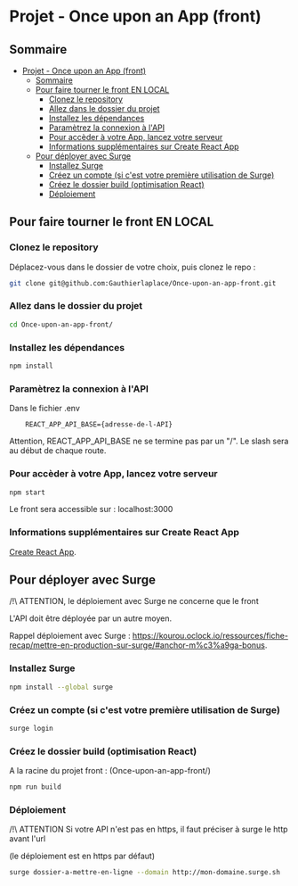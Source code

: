 # Projet - Once upon an App (front)

## Sommaire

- [Projet - Once upon an App (front)](#projet---once-upon-an-app-front)
  - [Sommaire](#sommaire)
  - [Pour faire tourner le front EN LOCAL](#pour-faire-tourner-le-front-en-local)
    - [Clonez le repository](#clonez-le-repository)
    - [Allez dans le dossier du projet](#allez-dans-le-dossier-du-projet)
    - [Installez les dépendances](#installez-les-dépendances)
    - [Paramètrez la connexion à l'API](#paramètrez-la-connexion-à-lapi)
    - [Pour accèder à votre App, lancez votre serveur](#pour-accèder-à-votre-app-lancez-votre-serveur)
    - [Informations supplémentaires sur Create React App](#informations-supplémentaires-sur-create-react-app)
  - [Pour déployer avec Surge](#pour-déployer-avec-surge)
    - [Installez Surge](#installez-surge)
    - [Créez un compte (si c'est votre première utilisation de Surge)](#créez-un-compte-si-cest-votre-première-utilisation-de-surge)
    - [Créez le dossier build (optimisation React)](#créez-le-dossier-build-optimisation-react)
    - [Déploiement](#déploiement)

## Pour faire tourner le front EN LOCAL

### Clonez le repository

Déplacez-vous dans le dossier de votre choix, puis clonez le repo :

```bash
git clone git@github.com:Gauthierlaplace/Once-upon-an-app-front.git
```

### Allez dans le dossier du projet

```bash
cd Once-upon-an-app-front/
```

### Installez les dépendances  

```bash
npm install
```

### Paramètrez la connexion à l'API

Dans le fichier .env

```env
    REACT_APP_API_BASE={adresse-de-l-API}
```

Attention, REACT_APP_API_BASE ne se termine pas par un "/".
Le slash sera au début de chaque route.

### Pour accèder à votre App, lancez votre serveur

```bash
npm start
```

Le front sera accessible sur : localhost:3000

### Informations supplémentaires sur Create React App

[Create React App](https://github.com/facebook/create-react-app).

## Pour déployer avec Surge

/!\ ATTENTION, le déploiement avec Surge ne concerne que le front

L'API doit être déployée par un autre moyen.

Rappel déploiement avec Surge : <https://kourou.oclock.io/ressources/fiche-recap/mettre-en-production-sur-surge/#anchor-m%c3%a9ga-bonus>.

### Installez Surge

```bash
npm install --global surge
```

### Créez un compte (si c'est votre première utilisation de Surge)

```bash
surge login
```

### Créez le dossier build (optimisation React)

A la racine du projet front : (Once-upon-an-app-front/)

```bash
npm run build
```

### Déploiement

/!\ ATTENTION Si votre API n'est pas en https, il faut préciser à surge le http avant l'url 

(le déploiement est en https par défaut)

```bash
surge dossier-a-mettre-en-ligne --domain http://mon-domaine.surge.sh
```
